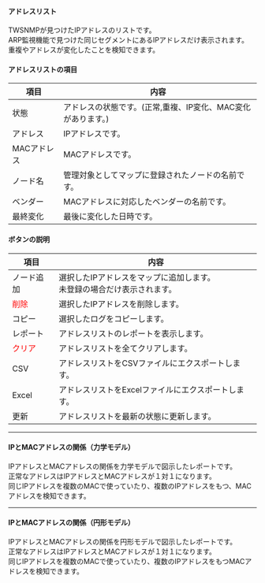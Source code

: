 #### アドレスリスト

<div class="text-lg mb-2 text-left">
TWSNMPが見つけたIPアドレスのリストです。<br>
ARP監視機能で見つけた同じセグメントにあるIPアドレスだけ表示されます。<br>
重複やアドレスが変化したことを検知できます。
</div>


>>>
#### アドレスリストの項目

<div class="text-xl">

|項目|内容|
|----|----|
|状態|アドレスの状態です。(正常,重複、IP変化、MAC変化があります。)|
|アドレス|IPアドレスです。|
|MACアドレス|MACアドレスです。|
|ノード名|管理対象としてマップに登録されたノードの名前です。|
|ベンダー|MACアドレスに対応したベンダーの名前です。|
|最終変化|最後に変化した日時です。|

</div>

>>>
#### ボタンの説明

<div class="text-xl">

|項目|内容|
|----|----|
|ノード追加|選択したIPアドレスをマップに追加します。<br>未登録の場合だけ表示されます。|
|<span style="color: red;">削除</span>|選択したIPアドレスを削除します。|
|コピー|選択したログをコピーします。|
|レポート|アドレスリストのレポートを表示します。|
|<span style="color: red;">クリア</span>|アドレスリストを全てクリアします。|
|CSV|アドレスリストをCSVファイルにエクスポートします。|
|Excel|アドレスリストをExcelファイルにエクスポートします。|
|更新|アドレスリストを最新の状態に更新します。|

</div>

---
#### IPとMACアドレスの関係（力学モデル）

<div class="text-lg mb-2 text-left">
IPアドレスとMACアドレスの関係を力学モデルで図示したレポートです。<br>
正常なアドレスはIPアドレスとMACアドレスが１対１になります。<br>
同じIPアドレスを複数のMACで使っていたり、複数のIPアドレスをもつ、MACアドレスを検知できます。
</div>


---
#### IPとMACアドレスの関係（円形モデル）

<div class="text-lg mb-2 text-left">
IPアドレスとMACアドレスの関係を円形モデルで図示したレポートです。<br>
正常なアドレスはIPアドレスとMACアドレスが１対１になります。<br>
同じIPアドレスを複数のMACで使っていたり、複数のIPアドレスをもつMACアドレスを検知できます。
</div>

